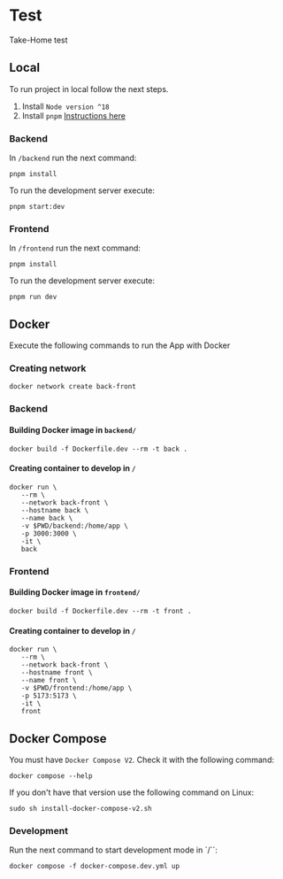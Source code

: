 # Test

Take-Home test

## Local
To run project in local follow the next steps.

1. Install `Node version ^18`
2. Install `pnpm` [Instructions here](https://pnpm.io/es/installation)

### Backend
In `/backend` run the next command:
```
pnpm install
```
To run the development server execute:
```
pnpm start:dev
```

### Frontend
In `/frontend` run the next command:
```
pnpm install
```
To run the development server execute:
```
pnpm run dev
```
## Docker
Execute the following commands to run the App with Docker
### Creating network
```
docker network create back-front
```
### Backend
#### Building Docker image in `backend/`
```
docker build -f Dockerfile.dev --rm -t back .
```
#### Creating container to develop in `/`
```
docker run \
   --rm \
   --network back-front \
   --hostname back \
   --name back \
   -v $PWD/backend:/home/app \
   -p 3000:3000 \
   -it \
   back
```
### Frontend
#### Building Docker image in `frontend/`
```
docker build -f Dockerfile.dev --rm -t front .
```
#### Creating container to develop in `/`
```
docker run \
   --rm \
   --network back-front \
   --hostname front \
   --name front \
   -v $PWD/frontend:/home/app \
   -p 5173:5173 \
   -it \
   front
```
## Docker Compose
You must have `Docker Compose V2`. Check it with the following command:
```
docker compose --help
```
If you don't have that version use the following command on Linux:
```
sudo sh install-docker-compose-v2.sh
```
### Development
Run the next command to start development mode in `/``:
```
docker compose -f docker-compose.dev.yml up
```